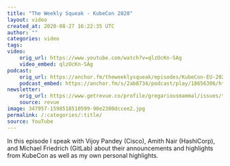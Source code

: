 ```yaml
---
title: "The Weekly Squeak - KubeCon 2020"
layout: video
created_at: 2020-08-27 16:22:35 UTC
author: ""
categories: video
tags: 
video:
    orig_url: https://www.youtube.com/watch?v=qlzOcKn-SAg
    video_embed: qlzOcKn-SAg
podcast:
    orig_url: https://anchor.fm/theweeklysqueak/episodes/KubeCon-EU-2020-einrji
    podcast_embed: https://anchor.fm/s/2ab8734/podcast/play/18656306/https%3A%2F%2Fd3ctxlq1ktw2nl.cloudfront.net%2Fstaging%2F2020-7-27%2F517be1b4-c562-1bac-2fb7-8cdc4035d659.mp3
newsletter:
    orig_url: https://www.getrevue.co/profile/gregariousmammal/issues/the-weekly-squeak-kubecon-2020-272521?utm_campaign=Issue&utm_content=view_in_browser&utm_medium=email&utm_source=The+Weekly+Squeak
    source: revue
image: 347957-1598518510599-90e2300dccee2.jpg
permalink: /:categories/:title/
source: YouTube
---
```

In this episode I speak with Vijoy Pandey (Cisco), Amith Nair (HashiCorp), and Michael Friedrich (GitLab) about their announcements and highlights from KubeCon as well as my own personal highlights.